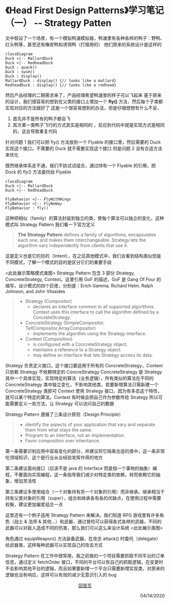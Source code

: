 # 《Head First Design Patterns》学习笔记（一） -- Strategy Patten

文中假设了一个场景，有一个模拟鸭溏模拟器，鸭溏里有各种各样的鸭子：野鸭、红头鸭等，甚至还有橡皮鸭和诱饵鸭（打猎用的）
他们原来的系统设计是这样的
```mermaid
classDiagram
Duck <|-- MallardDuck
Duck <|-- RedheadDuck
Duck : quack()
Duck : swim()
Duck : display()
MallardDuck : display() {// looks like a mallard}
RedheadDuck : display() {// looks like a redhead}
```
然后产品经理的二期需求来了，产品经理希望鸭溏里的样子可以飞起来
基于原来的设计，我们很容易的想到在父类的接口上增加一个 **fly()** 方法，然后每个子类都实现对应的方法就好了
这是一个很容易想到的办法，但是仔细想想有什么不妥，
1. 首先并不是所有的鸭子都会飞
2. 其次某一类鸭子飞行的方式其实是相同的 ，反应到代码中就是实现方式是相同的，这会导致重复代码

针对问题 1 我们可以把 fly() 方法放到一个 Flyable 的接口里，然后需要的 Duck 实现这个接口，不需要的 Duck 就不需要实现这个接口
但是问题 2 没有合适方法来优化

既然继承体系走不通，我们不妨试试组合，通过持有一个 Flyable 的引用，把 Duck 的 fly() 方法委托给 Flyable
```mermaid
classDiagram
Duck <|-- MallardDuck
Duck <|-- RedheadDuck

FlyBehavior <|-- FlyWithWings
FlyBehavior <|-- FlyNoWay
FlyBehavior : fly()

```
这种把相似（family）的算法封装到独立的类，使每个算法可以独立的变化，这种模式叫 Strategy Pattern 我们看一下官方定义

>**The Strategy Pattern** defines a family of algorithms,
encapsulates each one, and makes them interchangeable.
Strategy lets the algorithm vary independently from
clients that use it.

这是定义也是它的目的（Intent），在之后其他模式中，我们会看到结构类似但是不同模式，了解一个模式的目的是区分它们的重要手段

<此处展示策略模式类图>
Strategy Pattern 包含 3 部分 Strategy, ConcreteStrategy, Context。这里引用 GoF 的描述，GoF 是 Gang Of Four 的缩写，设计模式的四个巨佬，分别是：Erich Gamma, Richard Helm, Ralph Johnson, and John Vlissides

> * Strategy (Compositor)
>   * declares an interface common to all supported algorithms. Context uses this interface to call the algorithm defined by a ConcreteStrategy.
> * ConcreteStrategy (SimpleCompositor, TeXCompositor,ArrayCompositor) 
>   * implements the algorithm using the Strategy interface.
> * Context (Composition)
>   * is configured with a ConcreteStrategy object.
>   * maintains a reference to a Strategy object.
>   * may define an interface that lets Strategy access its data.

Strategy 负责定义接口，这个接口要适用于所有的 ConcreteStrategy，Context 只依赖 Strategy 不依赖特定的 ConcreStrategy
ConcreteStrategy 是 Strategy 其中一个具体实现，实现特定的算法（业务逻辑），所有类似的算法在不同的 ConcreteStrategy 类中独立变化，不影响其他类，若要新增算法只需新建一个 ConcreteStrategy 类即可
Context 使用 Strategy 接口，因为有多态这个特性，就可以某个特定的算法。Context 有时候会把自己作为参数传给 Strategy 所以可能需要定义一些方法，让 Strategy 可以访问自己的数据

Strategy Pattern 遵循了三条设计原则（Design Principle）
> * identify the aspects of your application that vary and separate them from what stays the same.
> * Program to an interface, not an implementation.
> * Favor composition over inheritance.

第一条需要识别应用中容易变化的部分，并建议将它隔离合适的类中，这一条非常吃领域知识，这个是行业从业经验发挥作用的地方

第二条建议面向接口（应该不是 java 的 Interface 而是指一个事物的抽象）编程，不要面向实现编程，这一条指导我们减少对特定类的依赖，转而依赖它的抽象，增加灵活性

第三条建议多使用组合（一个对象持有另一个对象的引用）而非继承。继承相当于持有父类对象的引用（super），组合和继承各有各的优缺点，在使用过程中需要权衡，建议更加偏爱组合一点

这里还有一个例子适用 Strategy Pattern 来解决。我们知道 RPG 游戏里有许多角色（战士 & 法师 & 其他...）和武器，通过冒险可以获得各式各样的武器，不同的武器可以对敌人造成不同的伤害，那么我们可以这么来设计系统
<此处展示类图>

角色通过 equipWeapon() 方法装备武器，在攻击 attack() 时委托（delegate）给武器类，这样每种武器可以实现自己的攻击方式

Strategy Pattern 在工作中很常用，我之前做的一个项目需要抓取不同平台的订单信息，通过定义 fetchOrder 接口，不同的平台可以有自己的抓取逻辑，在变更时不会影响其他平台的逻辑，而且如果要新增一个平台只需要新增实现类，对原来的逻辑也没有响应，这样可以有效的减少无意识引入的 bug 

<p style="text-align: center"><a href="/">回首页</a></p>
 
<p align="right">04/14/2020</p>